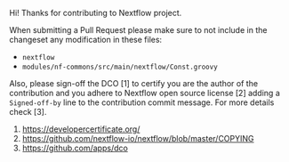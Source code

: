 Hi! Thanks for contributing to Nextflow project.

When submitting a Pull Request please make sure to not include
in the changeset any modification in these files:

* `nextflow`
* `modules/nf-commons/src/main/nextflow/Const.groovy`

Also, please sign-off the DCO [1] to certify you are the author of the contribution
and you adhere to Nextflow open source license [2] adding a `Signed-off-by` line to
the contribution commit message. For more details check [3].

1. https://developercertificate.org/
2. https://github.com/nextflow-io/nextflow/blob/master/COPYING
3. https://github.com/apps/dco

